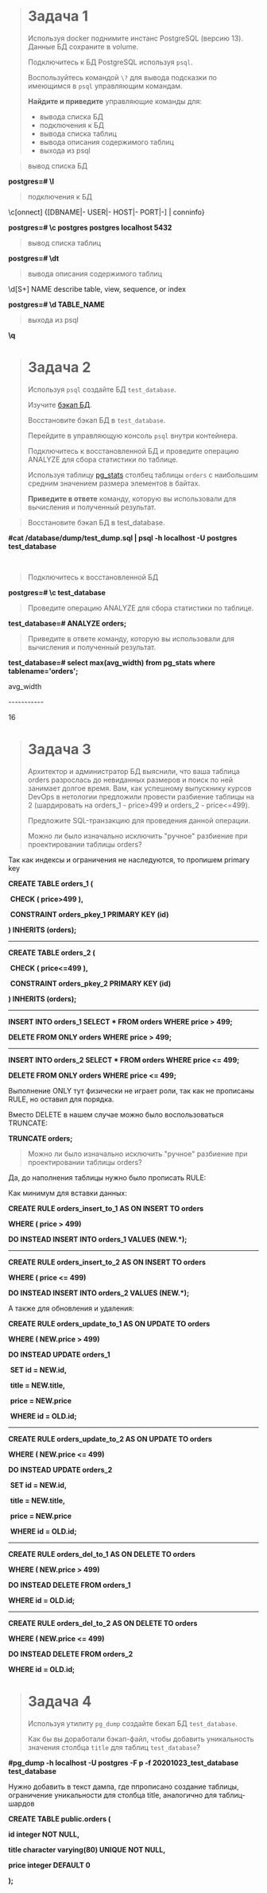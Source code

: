 > # Задача 1
>
> Используя docker поднимите инстанс PostgreSQL (версию 13). Данные БД сохраните в volume.
>
> Подключитесь к БД PostgreSQL используя `psql`.
>
> Воспользуйтесь командой `\?` для вывода подсказки по имеющимся в `psql` управляющим командам.
>
> **Найдите и приведите** управляющие команды для:
> - вывода списка БД
> - подключения к БД
> - вывода списка таблиц
> - вывода описания содержимого таблиц
> - выхода из psql
>



> вывод списка БД

**postgres=# \l**

 

> подключения к БД

\c[onnect] {[DBNAME|- USER|- HOST|- PORT|-] | conninfo}

**postgres=# \c postgres postgres localhost 5432**

 

> вывод списка таблиц

**postgres=# \dt**

 

> вывода описания содержимого таблиц

 \d[S+] NAME      describe table, view, sequence, or index

 **postgres=# \d TABLE_NAME**

 

> выхода из psql

 **\q**





> # Задача 2
>
> Используя `psql` создайте БД `test_database`.
>
> Изучите [бэкап БД](https://github.com/netology-code/virt-homeworks/tree/master/06-db-04-postgresql/test_data).
>
> Восстановите бэкап БД в `test_database`.
>
> Перейдите в управляющую консоль `psql` внутри контейнера.
>
> Подключитесь к восстановленной БД и проведите операцию ANALYZE для сбора статистики по таблице.
>
> Используя таблицу [pg_stats](https://postgrespro.ru/docs/postgresql/12/view-pg-stats) столбец таблицы `orders` 
> с наибольшим средним значением размера элементов в байтах.
>
> **Приведите в ответе** команду, которую вы использовали для вычисления и полученный результат.



> Восстановите бэкап БД в test_database.

**\#cat /database/dump/test_dump.sql | psql -h localhost -U postgres test_database**

 

​              

> Подключитесь к восстановленной БД

**postgres=# \c test_database**



> Проведите операцию ANALYZE для сбора статистики по таблице.

**test_database=# ANALYZE orders;**



> Приведите в ответе команду, которую вы использовали для вычисления и полученный результат.

**test_database=# select max(avg_width) from pg_stats where tablename='orders';**

avg_width

\-----------

 16



> # Задача 3
>
> Архитектор и администратор БД выяснили, что ваша таблица orders разрослась до невиданных размеров и
> поиск по ней занимает долгое время. Вам, как успешному выпускнику курсов DevOps в нетологии предложили
> провести разбиение таблицы на 2 (шардировать на orders_1 - price>499 и orders_2 - price<=499).
>
> Предложите SQL-транзакцию для проведения данной операции.
>
> Можно ли было изначально исключить "ручное" разбиение при проектировании таблицы orders?



Так как индексы и ограничения не наследуются, то пропишем primary  key

**CREATE TABLE orders_1 (** 

​    **CHECK ( price>499 ),**

​    **CONSTRAINT orders_pkey_1 PRIMARY KEY (id)**

**) INHERITS (orders);**

****



**CREATE TABLE orders_2 (** 

​    **CHECK ( price<=499 ),**

​    **CONSTRAINT orders_pkey_2 PRIMARY KEY (id)**

**) INHERITS (orders);**

****



**INSERT INTO orders_1 SELECT * FROM orders WHERE price > 499;**

**DELETE FROM ONLY orders WHERE price > 499;**

****



**INSERT INTO orders_2 SELECT * FROM orders WHERE price <= 499;**

**DELETE FROM ONLY orders WHERE price <= 499;**

 

Выполнение ONLY тут физически не играет роли, так как не прописаны RULE, но оставил для порядка.

Вместо DELETE в нашем случае можно было воспользоваться TRUNCATE:

**TRUNCATE orders;**



> Можно ли было изначально исключить "ручное" разбиение при проектировании таблицы orders?



Да, до наполнения таблицы нужно было прописать RULE:

Как минимум для вставки данных:

**CREATE RULE orders_insert_to_1 AS ON INSERT TO orders**

**WHERE ( price > 499)**

**DO INSTEAD INSERT INTO orders_1 VALUES (NEW.*);**

****

**CREATE RULE orders_insert_to_2 AS ON INSERT TO orders**

**WHERE ( price <= 499)**

**DO INSTEAD INSERT INTO orders_2 VALUES (NEW.*);**



А также для обновления и удаления:

**CREATE RULE orders_update_to_1 AS ON UPDATE TO orders**

**WHERE ( NEW.price > 499)**

**DO INSTEAD UPDATE orders_1**

​    **SET id = NEW.id,**

​        **title = NEW.title,**

​        **price = NEW.price**

​    **WHERE id = OLD.id;**

****

**CREATE RULE orders_update_to_2 AS ON UPDATE TO orders**

**WHERE ( NEW.price <= 499)**

**DO INSTEAD UPDATE orders_2**

​    **SET id = NEW.id,**

​        **title = NEW.title,**

​        **price = NEW.price**

​    **WHERE id = OLD.id;**

****

**CREATE RULE orders_del_to_1 AS ON DELETE TO orders**

**WHERE ( NEW.price > 499)**

**DO INSTEAD DELETE FROM orders_1**

**WHERE id = OLD.id;**

****

**CREATE RULE orders_del_to_2 AS ON DELETE TO orders**

**WHERE ( NEW.price <= 499)**

**DO INSTEAD DELETE FROM orders_2**

**WHERE id = OLD.id;**

 



> # Задача 4
>
> Используя утилиту `pg_dump` создайте бекап БД `test_database`.
>
> Как бы вы доработали бэкап-файл, чтобы добавить уникальность значения столбца `title` для таблиц `test_database`?



**#pg_dump -h localhost -U postgres -F p -f 20201023_test_database test_database**

 

Нужно добавить в текст дампа, где ппрописано создание таблицы, ограничение уникальности для столбца title, аналогично для таблиц-шардов

**CREATE TABLE public.orders (**

  **id integer NOT NULL,**

  **title character varying(80) UNIQUE NOT NULL,**

  **price integer DEFAULT 0**

**);**

